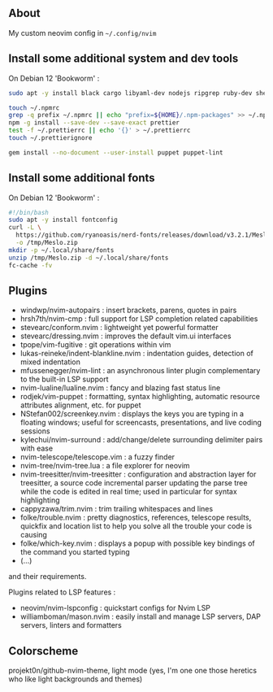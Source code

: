 ## About

My custom neovim config in `~/.config/nvim`

## Install some additional system and dev tools

On Debian 12 'Bookworm' :

```bash
sudo apt -y install black cargo libyaml-dev nodejs ripgrep ruby-dev shellcheck python3-venv

touch ~/.npmrc
grep -q prefix ~/.npmrc || echo "prefix=${HOME}/.npm-packages" >> ~/.npmrc
npm -g install --save-dev --save-exact prettier
test -f ~/.prettierrc || echo '{}' > ~/.prettierrc
touch ~/.prettierignore

gem install --no-document --user-install puppet puppet-lint
```

## Install some additional fonts

On Debian 12 'Bookworm' :

```bash
#!/bin/bash
sudo apt -y install fontconfig
curl -L \
  https://github.com/ryanoasis/nerd-fonts/releases/download/v3.2.1/Meslo.zip \
  -o /tmp/Meslo.zip
mkdir -p ~/.local/share/fonts
unzip /tmp/Meslo.zip -d ~/.local/share/fonts
fc-cache -fv
```

## Plugins

- windwp/nvim-autopairs : insert brackets, parens, quotes in pairs
- hrsh7th/nvim-cmp : full support for LSP completion related capabilities
- stevearc/conform.nvim : lightweight yet powerful formatter
- stevearc/dressing.nvim : improves the default vim.ui interfaces
- tpope/vim-fugitive : git operations within vim
- lukas-reineke/indent-blankline.nvim : indentation guides, detection of mixed indentation
- mfussenegger/nvim-lint : an asynchronous linter plugin complementary to the built-in LSP support
- nvim-lualine/lualine.nvim : fancy and blazing fast status line
- rodjek/vim-puppet : formatting, syntax highlighting, automatic resource attributes alignment, etc. for puppet
- NStefan002/screenkey.nvim : displays the keys you are typing in a floating windows; useful for screencasts, presentations, and live coding sessions
- kylechui/nvim-surround : add/change/delete surrounding delimiter pairs with ease
- nvim-telescope/telescope.vim : a fuzzy finder
- nvim-tree/nvim-tree.lua : a file explorer for neovim
- nvim-treesitter/nvim-treesitter : configuration and abstraction layer for treesitter, a source code incremental parser updating the parse tree while the code is edited in real time; used in particular for syntax highlighting
- cappyzawa/trim.nvim : trim trailing whitespaces and lines
- folke/trouble.nvim : pretty diagnostics, references, telescope results, quickfix and location list to help you solve all the trouble your code is causing
- folke/which-key.nvim : displays a popup with possible key bindings of the command you started typing
- (...)

and their requirements.

Plugins related to LSP features :

- neovim/nvim-lspconfig : quickstart configs for Nvim LSP
- williamboman/mason.nvim : easily install and manage LSP servers, DAP servers, linters and formatters

## Colorscheme

projekt0n/github-nvim-theme, light mode (yes, I'm one one those heretics who like light backgrounds and themes)
